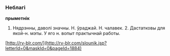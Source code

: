 ### Неблагі
**прыметнік**

1. Нядрэнны, даволі значны. Н. ўраджай. Н. чалавек. 2. Дастатковы для якой-н. мэты. У яго н. вопыт практычнай работы.

<a rel="author">[http://rv-blr.com/](http://rv-blr.com/slounik.jsp?letterId=0&maskId=0&pageId=1884)</a>
